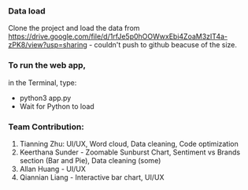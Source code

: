 ### Data load
Clone the project and load the data from https://drive.google.com/file/d/1rfJe5p0hOOWwxEbi4ZoaM3zIT4a-zPK8/view?usp=sharing - couldn't push to github beacuse of the size.

### To run the web app, 
in the Terminal, type:
- python3 app.py
- Wait for Python to load

### Team Contribution: 
1. Tianning Zhu: UI/UX, Word cloud, Data cleaning, Code optimization
2. Keerthana Sunder - Zoomable Sunburst Chart, Sentiment vs Brands section (Bar and Pie), Data cleaning (some)
3. Allan Huang - UI/UX
4. Qiannian Liang - Interactive bar chart, UI/UX


